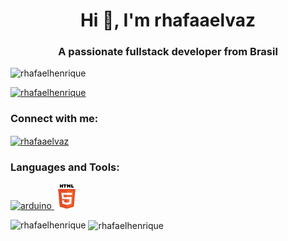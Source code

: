 <h1 align="center">Hi 👋, I'm rhafaaelvaz</h1>
<h3 align="center">A passionate fullstack developer from Brasil</h3>

<p align="left"> <img src="https://komarev.com/ghpvc/?username=rhafaelhenrique&label=Profile%20views&color=0e75b6&style=flat" alt="rhafaelhenrique" /> </p>

<p align="left"> <a href="https://github.com/ryo-ma/github-profile-trophy"><img src="https://github-profile-trophy.vercel.app/?username=rhafaelhenrique" alt="rhafaelhenrique" /></a> </p>

<h3 align="left">Connect with me:</h3>
<p align="left">
<a href="https://instagram.com/rhafaaelvaz" target="blank"><img align="center" src="https://raw.githubusercontent.com/rahuldkjain/github-profile-readme-generator/master/src/images/icons/Social/instagram.svg" alt="rhafaaelvaz" height="30" width="40" /></a>
</p>

<h3 align="left">Languages and Tools:</h3>
<p align="left"> <a href="https://www.arduino.cc/" target="_blank" rel="noreferrer"> <img src="https://cdn.worldvectorlogo.com/logos/arduino-1.svg" alt="arduino" width="40" height="40"/> </a> <a href="https://www.w3.org/html/" target="_blank" rel="noreferrer"> <img src="https://raw.githubusercontent.com/devicons/devicon/master/icons/html5/html5-original-wordmark.svg" alt="html5" width="40" height="40"/> </a> </p>

<p><img align="left" src="https://github-readme-stats.vercel.app/api/top-langs?username=rhafaelhenrique&show_icons=true&locale=en&layout=compact" alt="rhafaelhenrique" /></p>

<p>&nbsp;<img align="center" src="https://github-readme-stats.vercel.app/api?username=rhafaelhenrique&show_icons=true&locale=en" alt="rhafaelhenrique" /></p>
